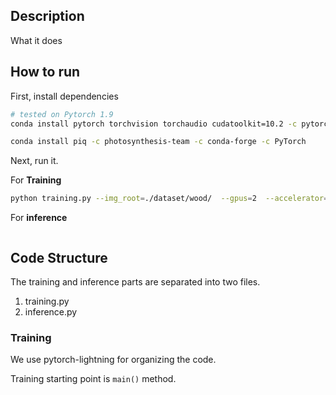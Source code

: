 
## Description   
What it does   

## How to run   
First, install dependencies   
```bash
# tested on Pytorch 1.9
conda install pytorch torchvision torchaudio cudatoolkit=10.2 -c pytorch

conda install piq -c photosynthesis-team -c conda-forge -c PyTorch
 ```   
 Next, run it.
 
 For **Training**   
 ```bash 
python training.py --img_root=./dataset/wood/  --gpus=2  --accelerator="ddp"  --batch_size=64  --max_epochs=500  
```
For **inference**
```bash

```

## Code Structure

The training and inference parts are separated into two files. 
1. training.py
2. inference.py

### Training
We use pytorch-lightning for organizing the code. 

Training starting point is `main()` method.
```python

```

